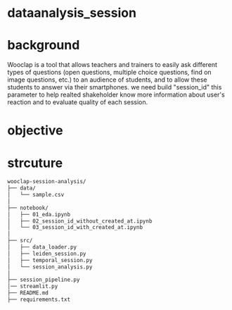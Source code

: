 # dataanalysis_session
# background
Wooclap is a tool that allows teachers and trainers to easily ask different types of questions (open questions, multiple choice questions, find on image questions, etc.) to an audience of students, and to allow these students to answer via their smartphones. 
we need build "session_id" this parameter to help realted shakeholder know more information about user's reaction and to evaluate quality of each session. 

# objective

# strcuture 
```bash
wooclap-session-analysis/
├── data/                     
│   └── sample.csv
│
├── notebook/
│   ├── 01_eda.ipynb            
│   ├── 02_session_id_without_created_at.ipynb     
│   └── 03_session_id_with_created_at.ipynb  
│
├── src/                      
│   ├── data_loader.py         
│   ├── leiden_session.py      
│   ├── temporal_session.py    
│   └── session_analysis.py    
│
├── session_pipeline.py       
│── streamlit.py 
├── README.md                
├── requirements.txt          
```
